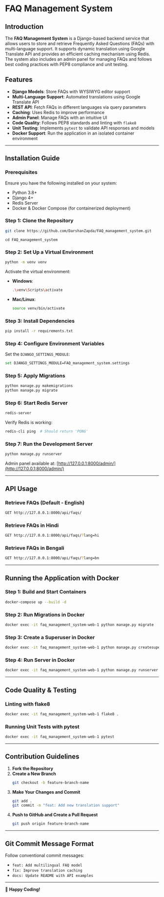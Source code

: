 # FAQ Management System

## Introduction
The **FAQ Management System** is a Django-based backend service that allows users to store and retrieve Frequently Asked Questions (FAQs) with multi-language support. It supports dynamic translation using Google Translate API and provides an efficient caching mechanism using Redis. The system also includes an admin panel for managing FAQs and follows best coding practices with PEP8 compliance and unit testing.

## Features
- **Django Models**: Store FAQs with WYSIWYG editor support
- **Multi-Language Support**: Automated translations using Google Translate API
- **REST API**: Fetch FAQs in different languages via query parameters
- **Caching**: Uses Redis to improve performance
- **Admin Panel**: Manage FAQs with an intuitive UI
- **Code Quality**: Follows PEP8 standards and linting with `flake8`
- **Unit Testing**: Implements `pytest` to validate API responses and models
- **Docker Support**: Run the application in an isolated container environment

---
## Installation Guide

### **Prerequisites**
Ensure you have the following installed on your system:
- Python 3.8+
- Django 4+
- Redis Server
- Docker & Docker Compose (for containerized deployment)

### **Step 1: Clone the Repository**
```sh
git clone https://github.com/DarshanZapda/FAQ_management_system.git
```
```
cd FAQ_management_system
```

### **Step 2: Set Up a Virtual Environment**
```sh
python -m venv venv
```
Activate the virtual environment:
- **Windows**:
  ```sh
  .\venv\Scripts\activate
  ```
- **Mac/Linux**:
  ```sh
  source venv/bin/activate
  ```

### **Step 3: Install Dependencies**
```sh
pip install -r requirements.txt
```

### **Step 4: Configure Environment Variables**
Set the `DJANGO_SETTINGS_MODULE`:
```sh
set DJANGO_SETTINGS_MODULE=FAQ_management_system.settings
```

### **Step 5: Apply Migrations**
```sh
python manage.py makemigrations
python manage.py migrate
```

### **Step 6: Start Redis Server**
```sh
redis-server
```
Verify Redis is working:
```sh
redis-cli ping  # Should return 'PONG'
```

### **Step 7: Run the Development Server**
```sh
python manage.py runserver
```
Admin panel available at: [http://127.0.0.1:8000/admin/](http://127.0.0.1:8000/admin/)

---
## API Usage

### **Retrieve FAQs (Default - English)**
```sh
GET http://127.0.0.1:8000/api/faqs/
```

### **Retrieve FAQs in Hindi**
```sh
GET http://127.0.0.1:8000/api/faqs/?lang=hi
```

### **Retrieve FAQs in Bengali**
```sh
GET http://127.0.0.1:8000/api/faqs/?lang=bn
```

---
## Running the Application with Docker

### **Step 1: Build and Start Containers**
```sh
docker-compose up --build -d
```

### **Step 2: Run Migrations in Docker**
```sh
docker exec -it faq_management_system-web-1 python manage.py migrate
```

### **Step 3: Create a Superuser in Docker**
```sh
docker exec -it faq_management_system-web-1 python manage.py createsuperuser
```

### **Step 4: Run Server in Docker**
```sh
docker exec -it faq_management_system-web-1 python manage.py runserver 0.0.0.0:8000
```

---
## Code Quality & Testing

### **Linting with flake8**
```sh
docker exec -it faq_management_system-web-1 flake8 .
```

### **Running Unit Tests with pytest**
```sh
docker exec -it faq_management_system-web-1 pytest
```

---
## Contribution Guidelines
1. **Fork the Repository**
2. **Create a New Branch**
   ```sh
   git checkout -b feature-branch-name
   ```
3. **Make Your Changes and Commit**
   ```sh
   git add .
   git commit -m "feat: Add new translation support"
   ```
4. **Push to GitHub and Create a Pull Request**
   ```sh
   git push origin feature-branch-name
   ```

---
## Git Commit Message Format
Follow conventional commit messages:
- `feat: Add multilingual FAQ model`
- `fix: Improve translation caching`
- `docs: Update README with API examples`

---

🚀 **Happy Coding!**

